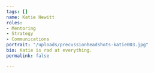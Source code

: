 ```yaml
---
tags: []
name: Katie Hewitt
roles:
- Mentoring
- Strategy
- Communications
portrait: "/uploads/precussionheadshots-katie003.jpg"
bio: Katie is rad at everything.
permalink: false

---
```

